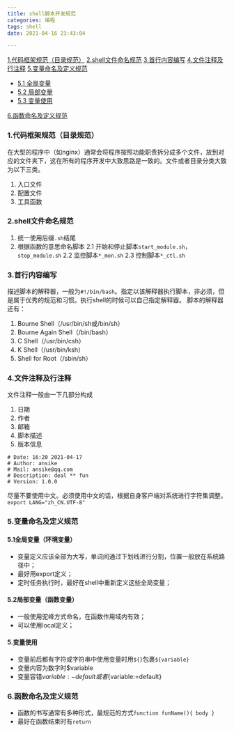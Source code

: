 ```yaml
---
title: shell脚本开发规范
categories: 编程
tags: shell
date: 2021-04-16 23:43:04

---
```


[1.代码框架规范（目录规范）](#1)
[2.shell文件命名规范](#2)
[3.首行内容编写](#3)
[4.文件注释及行注释](#4)
[5.变量命名及定义规范](#5)
* [5.1 全局变量](#5.1)
* [5.2 局部变量](#5.2)
* [5.3 变量使用](#5.3)

[6.函数命名及定义规范](#6)


<h3 id="1">1.代码框架规范（目录规范）</h3>

在大型的程序中（如nginx）通常会将程序按照功能职责拆分成多个文件，放到对应的文件夹下，这在所有的程序开发中大致思路是一致的。文件或者目录分类大致为以下三类。
1. 入口文件
2. 配置文件
3. 工具函数

<h3 id="2">2.shell文件命名规范</h3>

1. 统一使用后缀`.sh`结尾
2. 根据函数的意思命名脚本
 2.1 开始和停止脚本`start_module.sh`，`stop_module.sh`
 2.2 监控脚本`*_mon.sh`
 2.3 控制脚本`*_ctl.sh`
<h3 id="3">3.首行内容编写</h3>

描述脚本的解释器，一般为`#!/bin/bash`。指定以该解释器执行脚本，非必须，但是属于优秀的规范和习惯。执行shell的时候可以自己指定解释器。
脚本的解释器还有：
1. Bourne Shell（/usr/bin/sh或/bin/sh）
1. Bourne Again Shell（/bin/bash）
1. C Shell（/usr/bin/csh）
1. K Shell（/usr/bin/ksh）
1. Shell for Root（/sbin/sh）

<h3 id="4">4.文件注释及行注释</h3>

文件注释一般由一下几部分构成
1. 日期
2. 作者
3. 邮箱
4. 脚本描述
5. 版本信息

```shell
# Date: 16:20 2021-04-17
# Author: ansike
# Mail: ansike@qq.com
# Description: deal ** fun
# Version: 1.0.0
```
尽量不要使用中文。必须使用中文的话，根据自身客户端对系统进行字符集调整。`export LANG="zh_CN.UTF-8"`
<h3 id="5">5.变量命名及定义规范</h3>
<h4 id="5.1">5.1全局变量（环境变量）</h4>

- 变量定义应该全部为大写，单词间通过下划线进行分割，位置一般放在系统路径中；
- 最好用export定义；
- 定时任务执行时，最好在shell中重新定义这些全局变量；

<h4 id="5.2">5.2局部变量（函数变量）</h4>

- 一般使用驼峰方式命名，在函数作用域内有效；
- 可以使用local定义；

<h4 id="5.3">5.变量使用</h4>

- 变量前后都有字符或字符串中使用变量时用`${}`包裹`${variable}`
- 变量内容为数字时$variable
- 变量容错${variable:-default}或者${variable:=default}

<h3 id="6">6.函数命名及定义规范</h3>

- 函数的书写通常有多种形式，最规范的方式`function funName(){ body }`
- 最好在函数结束时有`return`
